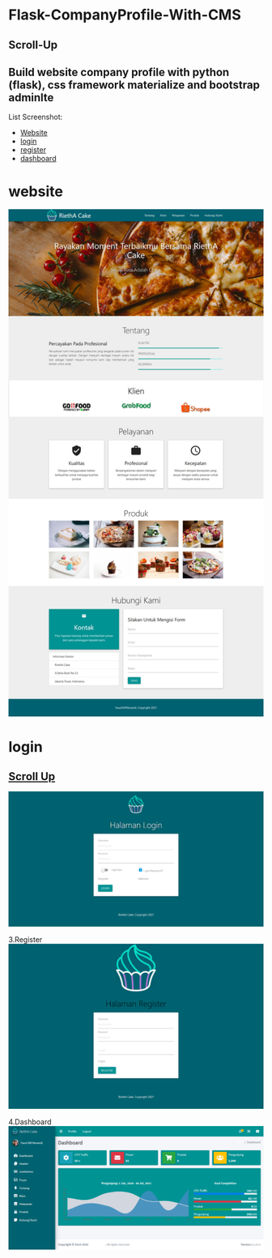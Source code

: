 # Flask-CompanyProfile-With-CMS
## Scroll-Up
## Build website company profile with python (flask), css framework materialize and bootstrap adminlte

List Screenshot:
* [Website](#website)
* [login](#login)
* [register](#register)
* [dashboard](#dashboard)


# website
![alt text](https://raw.githubusercontent.com/fauziafifnevandi/Flask-CompanyProfile-With-CMS/main/screenshoot/website.jpg)

# login
## [Scroll Up](#Scroll-Up)
![alt text](https://raw.githubusercontent.com/fauziafifnevandi/Flask-CompanyProfile-With-CMS/main/screenshoot/login.png)

3.Register
![alt text](https://raw.githubusercontent.com/fauziafifnevandi/Flask-CompanyProfile-With-CMS/main/screenshoot/register.png)

4.Dashboard
![alt text](https://raw.githubusercontent.com/fauziafifnevandi/Flask-CompanyProfile-With-CMS/main/screenshoot/dashboard.png)

